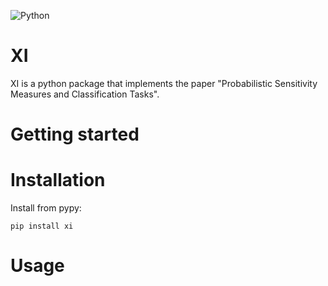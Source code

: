 ![Python](https://img.shields.io/badge/python-3670A0?style=for-the-badge&logo=python&logoColor=ffdd54)

# XI

XI is a python package that implements the paper "Probabilistic Sensitivity Measures and
Classification Tasks".

# Getting started


# Installation
Install from pypy:

```[python]
pip install xi
```

# Usage